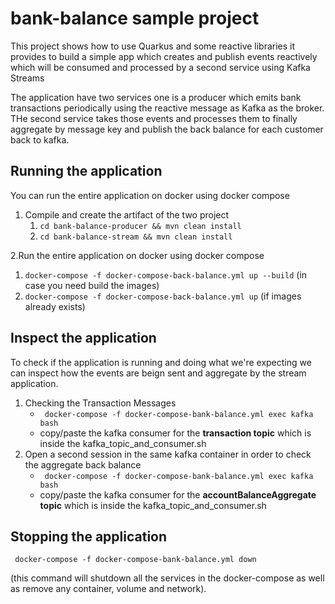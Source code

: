 # bank-balance sample project
 
This project shows how to use Quarkus and some reactive libraries it provides
to build a simple app which creates and publish events reactively 
which will be consumed and processed by a second service using Kafka Streams

The application have two services one is a producer which emits 
bank transactions periodically using the reactive message as Kafka as the broker.
THe second service takes those events and processes them to finally aggregate by message key and 
publish the back balance for each customer back to kafka.

## Running the application

You can run the entire application on docker using docker compose

1. Compile and create the artifact of the two project 
    1. `cd bank-balance-producer && mvn clean install`
    2. `cd bank-balance-stream && mvn clean install`

2.Run the entire application on docker using docker compose
1. `docker-compose -f docker-compose-back-balance.yml up --build` (in case you need build the images)
2. `docker-compose -f docker-compose-back-balance.yml up` (if images already exists)

## Inspect the application

To check if the application is running and doing what we're expecting
we can inspect how the events are beign sent and aggregate by the stream application.

1. Checking the Transaction Messages
    - ` docker-compose -f docker-compose-bank-balance.yml exec kafka bash`
    - copy/paste the kafka consumer for the **transaction topic** which is inside the kafka_topic_and_consumer.sh
2. Open a second session in the same kafka container in order to check the aggregate back balance
    - ` docker-compose -f docker-compose-bank-balance.yml exec kafka bash`
    - copy/paste the kafka consumer for the **accountBalanceAggregate topic** which is inside the kafka_topic_and_consumer.sh
    
## Stopping the application

` docker-compose -f docker-compose-bank-balance.yml down`

(this command will shutdown all the services in the docker-compose as well as remove any container, volume and network).